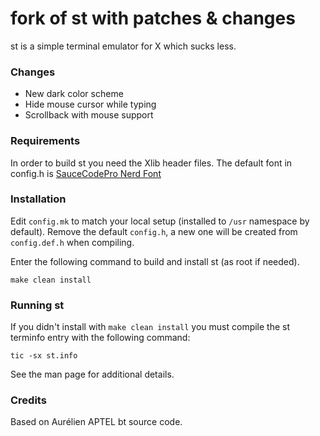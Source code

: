 # fork of st with patches & changes

st is a simple terminal emulator for X which sucks less.

### Changes

- New dark color scheme
- Hide mouse cursor while typing
- Scrollback with mouse support

### Requirements

In order to build st you need the Xlib header files.
The default font in config.h is [SauceCodePro Nerd Font](https://github.com/ryanoasis/nerd-fonts/tree/master/patched-fonts/SourceCodePro)


### Installation

Edit `config.mk` to match your local setup (installed to `/usr` namespace by default).
Remove the default `config.h`, a new one will be created from `config.def.h` when compiling.

Enter the following command to build and install st (as root if needed).
```
make clean install
```


### Running st

If you didn't install with `make clean install` you must compile the st terminfo entry
with the following command:
```
tic -sx st.info
```

See the man page for additional details.


### Credits

Based on Aurélien APTEL <aurelien dot aptel at gmail dot com> bt source code.
